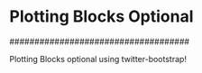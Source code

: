 # Plotting Blocks Optional
####################################

Plotting Blocks optional using twitter-bootstrap!